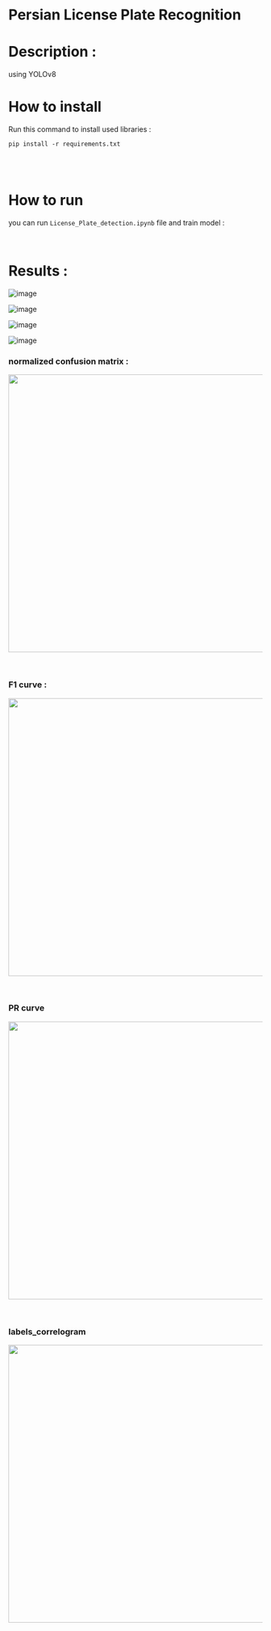 # Persian License Plate Recognition

# Description :

using YOLOv8 


# How to install
Run this command to install used libraries : 
```
pip install -r requirements.txt 
```
<br/>
<br/>

# How to run 
you can run `License_Plate_detection.ipynb` file and train model : <br/>


<br/>


# Results : 

![image](assets/result_1.png)

![image](assets/result_2.png)

![image](assets/result_3.png)

![image](assets/result_4.png)

### normalized confusion matrix :

<p float="center">
    <img src  = "assets/confusion_matrix_normalized.png" width=550 /> 
</p>
<br />

### F1 curve :
<p float="center">
    <img src  = "assets/F1_curve.png" width=550 /> 
</p>
<br />

### PR curve
<p float="center">
    <img src  = "assets/PR_curve.png" width=550 /> 
</p>
<br />

### labels_correlogram
<p float="center">
    <img src  = "assets/labels_correlogram.jpg" width=550 /> 
</p>
<br />
